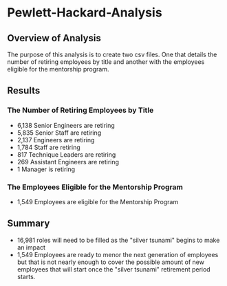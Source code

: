 # Pewlett-Hackard-Analysis

## Overview of Analysis
The purpose of this analysis is to create two csv files. One that details the number of retiring employees by title and another with the employees eligible for the mentorship program.

## Results
### The Number of Retiring Employees by Title
- 6,138 Senior Engineers are retiring
- 5,835 Senior Staff are retiring
- 2,137 Engineers are retiring
- 1,784 Staff are retiring
- 817 Technique Leaders are retiring
- 269 Assistant Engineers are retiring
- 1 Manager is retiring

### The Employees Eligible for the Mentorship Program
- 1,549 Employees are eligible for the Mentorship Program

## Summary 
- 16,981 roles will need to be filled as the "silver tsunami" begins to make an impact
- 1,549 Employees are ready to menor the next generation of employees but that is not nearly enough to cover the possible amount of new employees that will start once the "silver tsunami" retirement period starts. 
